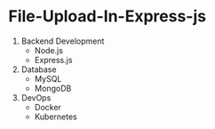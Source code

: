 # File-Upload-In-Express-js
1. Backend Development
   - Node.js
   - Express.js
2. Database
   - MySQL
   - MongoDB
3. DevOps
   - Docker
   - Kubernetes
